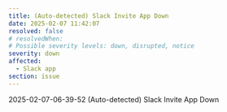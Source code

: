 ```yaml
---
title: (Auto-detected) Slack Invite App Down
date: 2025-02-07 11:42:07
resolved: false
# resolvedWhen: 
# Possible severity levels: down, disrupted, notice
severity: down
affected:
  - Slack app
section: issue
---
```


2025-02-07-06-39-52 (Auto-detected) Slack Invite App Down

